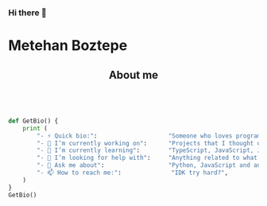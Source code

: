 ### Hi there 👋
# Metehan Boztepe

<h2 align="center">About me</h2>

```python




def GetBio() {
	print (
		"- ⚡ Quick bio:":                    "Someone who loves programming and things that cause a contraction in my face muscles",
		"- 🔭 I’m currently working on":      "Projects that I thought of in my head",
		"- 🌱 I’m currently learning":        "TypeScript, JavaScript, Java, Python, GoLang, Python and C#",
		"- 🤔 I’m looking for help with":     "Anything related to what I am currently learning",
		"- 💬 Ask me about":                  "Python, JavaScript and anything computer related",
		"- 📫 How to reach me:":              "IDK try hard?",
	)
}
GetBio()
```
<!--
**boztepemetehan/boztepemetehan** is a ✨ _special_ ✨ repository because its `README.md` (this file) appears on your GitHub profile.

Here are some ideas to get you started:

- 🔭 I’m currently working on ...
- 🌱 I’m currently learning ...
- 👯 I’m looking to collaborate on ...
- 🤔 I’m looking for help with ...
- 💬 Ask me about ...
- 📫 How to reach me: ...
- 😄 Pronouns: ...
- ⚡ Fun fact: ...
-->
